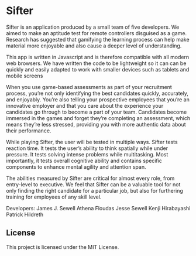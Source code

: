 # Sifter

Sifter is an application produced by a small team of five developers. We aimed to make an aptitude test for remote controllers disguised as a game. Research has suggested that gamifying the learning process can help make material more enjoyable and also cause a deeper level of understanding. 

This app is written in Javascript and is therefore compatible with all modern web browsers. We have written the code to be lightweight so it can can be quickly and easily adapted to work with smaller devices such as tablets and mobile screens

When you use game-based assessments as part of your recruitment process, you’re not only identifying the best candidates quickly, accurately, and enjoyably. You’re also telling your prospective employees that you’re an innovative employer and that you care about the experience your candidates go through to become a part of your team. Candidates become immersed in the games and forget they’re completing an assessment, which means they’re less stressed, providing you with more authentic data about their performance.

While playing Sifter, the user will be tested in multiple ways. Sifter tests reaction time. It tests the user’s ability to think spatially while under pressure. It tests solving intense problems while multitasking. Most importantly, it tests overall cognitive ability and contains specific components to enhance mental agility and attention span. 

The abilities measured by Sifter are critical for almost every role, from entry-level to executive. We feel that Sifter can be a valuable tool for not only finding the right candidate for a particular job, but also for furthering training for employees of any skill level.

Developers:
James J. Sewell
Athena Floudas
Jesse Sewell
Kenji Hirabayashi
Patrick Hildreth


## License

This project is licensed under the MIT License.